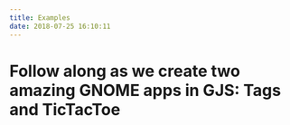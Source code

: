 ```yaml
---
title: Examples
date: 2018-07-25 16:10:11
---
```


# Follow along as we create two amazing GNOME apps in GJS: Tags and TicTacToe

<ShowCase link="tags/" title="Tags" subtitle="Learn how to build a tags and notes app for your files!" image="" />
<ShowCase link="tictactoe/" title="TicTacToe" subtitle="Learn how to build a fun game!" image="" />
